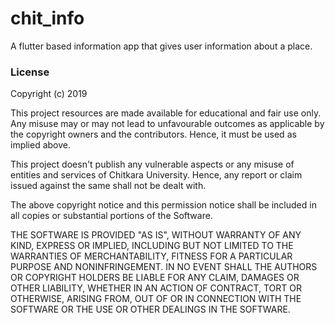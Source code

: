 # chit_info
A flutter based information app that gives user information about a place.

### License

Copyright (c) 2019

This project resources are made available for educational and fair use only. 
Any misuse may or may not lead to unfavourable outcomes as applicable by the 
copyright owners and the contributors. Hence, it must be used as implied above.

This project doesn't publish any vulnerable aspects or any misuse of entities 
and services of Chitkara University. Hence, any report or claim issued 
against the same shall not be dealt with.

The above copyright notice and this permission notice shall be included in all 
copies or substantial portions of the Software.

THE SOFTWARE IS PROVIDED "AS IS", WITHOUT WARRANTY OF ANY KIND, EXPRESS OR 
IMPLIED, INCLUDING BUT NOT LIMITED TO THE WARRANTIES OF MERCHANTABILITY, 
FITNESS FOR A PARTICULAR PURPOSE AND NONINFRINGEMENT. IN NO EVENT SHALL THE 
AUTHORS OR COPYRIGHT HOLDERS BE LIABLE FOR ANY CLAIM, DAMAGES OR OTHER 
LIABILITY, WHETHER IN AN ACTION OF CONTRACT, TORT OR OTHERWISE, ARISING FROM, 
OUT OF OR IN CONNECTION WITH THE SOFTWARE OR THE USE OR OTHER DEALINGS IN THE 
SOFTWARE.


